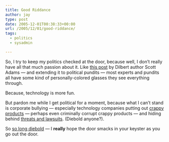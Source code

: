 ```yaml
---
title: Good Riddance
author: jay
type: post
date: 2005-12-01T00:38:33+00:00
url: /2005/12/01/good-riddance/
tags:
  - politics
  - sysadmin

---
```

So, I try to keep my politics checked at the door, because well, I don’t really have all that much passion about it. Like [this post][1] by Dilbert author Scott Adams — and extending it to political pundits — most experts and pundits all have some kind of personally-colored glasses they see everything through.

Because, technology is more fun.

But pardon me while I get political for a moment, because what I can’t stand is corporate bullying — especially technology companies putting out [crappy products][2] — perhaps even criminally corrupt crappy products — and hiding behind [threats and lawsuits][3]. (Diebold anyone?).

So [so long diebold][4] — I **really** hope the door smacks in your keyster as you go out the door.

 [1]: http://dilbertblog.typepad.com/the_dilbert_blog/2005/11/who_is_credible.html
 [2]: http://www.engadget.com/entry/3622842205228263/
 [3]: http://www.eff.org/legal/ISP_liability/OPG_v_Diebold/20031201_eff_pr.php
 [4]: http://www.engadget.com/entry/1234000680070378/